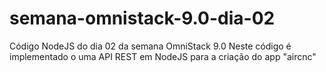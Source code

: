 # semana-omnistack-9.0-dia-02

Código NodeJS do dia 02 da semana OmniStack 9.0
Neste código é implementado o uma API REST em NodeJS  para a criação do app "aircnc"
